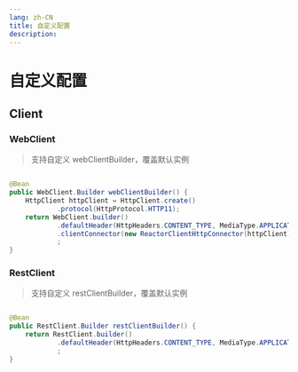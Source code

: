 ```yaml
---
lang: zh-CN
title: 自定义配置
description: 
---
```


# 自定义配置

## Client

### WebClient

> 支持自定义 webClientBuilder，覆盖默认实例

```java

@Bean
public WebClient.Builder webClientBuilder() {
    HttpClient httpClient = HttpClient.create()
            .protocol(HttpProtocol.HTTP11);
    return WebClient.builder()
            .defaultHeader(HttpHeaders.CONTENT_TYPE, MediaType.APPLICATION_JSON_VALUE)
            .clientConnector(new ReactorClientHttpConnector(httpClient))
            ;
}
```

### RestClient

> 支持自定义 restClientBuilder，覆盖默认实例

```java

@Bean
public RestClient.Builder restClientBuilder() {
    return RestClient.builder()
            .defaultHeader(HttpHeaders.CONTENT_TYPE, MediaType.APPLICATION_JSON_VALUE)
            ;
}
```
